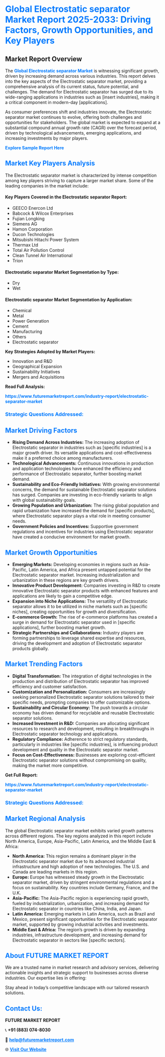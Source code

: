 <h1 style="color: #007BFF;">Global Electrostatic separator Market Report 2025-2033: Driving Factors, Growth Opportunities, and Key Players</h1>

<section id="overview">
<h2>Market Report Overview</h2>
<p>The <a href="https://www.futuremarketreport.com/industry-report/electrostatic-separator-market" style="color: #007BFF; text-decoration: none;"><strong>Global Electrostatic separator Market</strong></a> is witnessing significant growth, driven by increasing demand across various industries. This report delves into the key aspects of the Electrostatic separator market, providing a comprehensive analysis of its current status, future potential, and challenges. The demand for Electrostatic separator has surged due to its wide-ranging applications in industries such as [insert industries], making it a critical component in modern-day [applications].</p>
<p>As consumer preferences shift and industries innovate, the Electrostatic separator market continues to evolve, offering both challenges and opportunities for stakeholders. The global market is expected to expand at a substantial compound annual growth rate (CAGR) over the forecast period, driven by technological advancements, emerging applications, and increasing investments by major players.</p>
</section>

<section id="overview">
<p><a href="https://www.futuremarketreport.com/request-sample/reportId=124281" style="color: #007BFF; text-decoration: none;"><strong>Explore Sample Report Here</strong></a></p>
</section>

<section id="key-players">
<h2 style="color: #007BFF;">Market Key Players Analysis</h2>
<p>The Electrostatic separator market is characterized by intense competition among key players striving to capture a larger market share. Some of the leading companies in the market include:</p>
<h4>Key Players Covered in the Electrostatic separator Report:</h4>
<ul><li>GEECO Enercon Ltd</li><li>Babcock &amp; Wilcox Enterprises</li><li>Fujian Longking</li><li>Siemens AG</li><li>Hamon Corporation</li><li>Ducon Technologies</li><li>Mitsubishi Hitachi Power System</li><li>Thermax Ltd</li><li>Total Air Pollution Control</li><li>Clean Tunnel Air International</li><li>Trion</li></ul>
<h4>Electrostatic separator Market Segmentation by Type:</h4>
<ul><li>Dry</li><li>Wet</li></ul>

<h4>Electrostatic separator Market Segmentation by Application:</h4>
<ul><li>Chemical</li><li>Metal</li><li>Power Generation</li><li>Cement</li><li>Manufacturing</li><li>Others</li><li>Electrostatic separator</li></ul>
<p><strong>Key Strategies Adopted by Market Players:</strong></p>
<ul>
<li>Innovation and R&D</li>
<li>Geographical Expansion</li>
<li>Sustainability Initiatives</li>
<li>Mergers and Acquisitions</li>
</ul>
</section>

<section>
<p><strong>Read Full Analysis: </strong></p><a href="https://www.futuremarketreport.com/industry-report/electrostatic-separator-market" style="color: #007BFF; text-decoration: none;"><strong>https://www.futuremarketreport.com/industry-report/electrostatic-separator-market</strong></a>
<h3 style="color: #007BFF;">Strategic Questions Addressed:</h3>
</section>

<section id="driving-factors">
<h2 style="color: #007BFF;">Market Driving Factors</h2>
<ul>
<li><strong>Rising Demand Across Industries:</strong> The increasing adoption of Electrostatic separator in industries such as [specific industries] is a major growth driver. Its versatile applications and cost-effectiveness make it a preferred choice among manufacturers.</li>
<li><strong>Technological Advancements:</strong> Continuous innovations in production and application technologies have enhanced the efficiency and performance of Electrostatic separator, further boosting market demand.</li>
<li><strong>Sustainability and Eco-Friendly Initiatives:</strong> With growing environmental concerns, the demand for sustainable Electrostatic separator solutions has surged. Companies are investing in eco-friendly variants to align with global sustainability goals.</li>
<li><strong>Growing Population and Urbanization:</strong> The rising global population and rapid urbanization have increased the demand for [specific products], where Electrostatic separator plays a vital role in meeting consumer needs.</li>
<li><strong>Government Policies and Incentives:</strong> Supportive government regulations and incentives for industries using Electrostatic separator have created a conducive environment for market growth.</li>
</ul>
</section>

<section id="growth-opportunities">
<h2 style="color: #007BFF;">Market Growth Opportunities</h2>
<ul>
<li><strong>Emerging Markets:</strong> Developing economies in regions such as Asia-Pacific, Latin America, and Africa present untapped potential for the Electrostatic separator market. Increasing industrialization and urbanization in these regions are key growth drivers.</li>
<li><strong>Innovative Product Development:</strong> Companies investing in R&D to create innovative Electrostatic separator products with enhanced features and applications are likely to gain a competitive edge.</li>
<li><strong>Expansion into Niche Applications:</strong> The versatility of Electrostatic separator allows it to be utilized in niche markets such as [specific niches], creating opportunities for growth and diversification.</li>
<li><strong>E-commerce Growth:</strong> The rise of e-commerce platforms has created a surge in demand for Electrostatic separator used in [specific applications], further boosting market growth.</li>
<li><strong>Strategic Partnerships and Collaborations:</strong> Industry players are forming partnerships to leverage shared expertise and resources, driving the development and adoption of Electrostatic separator products globally.</li>
</ul>
</section>

<section id="trending-factors">
<h2 style="color: #007BFF;">Market Trending Factors</h2>
<ul>
<li><strong>Digital Transformation:</strong> The integration of digital technologies in the production and distribution of Electrostatic separator has improved efficiency and customer satisfaction.</li>
<li><strong>Customization and Personalization:</strong> Consumers are increasingly seeking personalized Electrostatic separator solutions tailored to their specific needs, prompting companies to offer customizable options.</li>
<li><strong>Sustainability and Circular Economy:</strong> The push towards a circular economy has driven demand for recyclable and reusable Electrostatic separator solutions.</li>
<li><strong>Increased Investment in R&D:</strong> Companies are allocating significant resources to research and development, resulting in breakthroughs in Electrostatic separator technology and applications.</li>
<li><strong>Regulatory Compliance:</strong> Adherence to strict regulatory standards, particularly in industries like [specific industries], is influencing product development and quality in the Electrostatic separator market.</li>
<li><strong>Focus on Cost-Effectiveness:</strong> Businesses are exploring cost-efficient Electrostatic separator solutions without compromising on quality, making the market more competitive.</li>
</ul>
</section>

<section>
<p><strong>Get Full Report: </strong></p><a href="https://www.futuremarketreport.com/industry-report/electrostatic-separator-market" style="color: #007BFF; text-decoration: none;"><strong>https://www.futuremarketreport.com/industry-report/electrostatic-separator-market</strong></a>
<h3 style="color: #007BFF;">Strategic Questions Addressed:</h3>
</section>


<section id="regional-analysis">
<h2 style="color: #007BFF;">Market Regional Analysis</h2>
<p>The global Electrostatic separator market exhibits varied growth patterns across different regions. The key regions analyzed in this report include North America, Europe, Asia-Pacific, Latin America, and the Middle East & Africa:</p>
<ul>
<li><strong>North America:</strong> This region remains a dominant player in the Electrostatic separator market due to its advanced industrial infrastructure and high adoption of new technologies. The U.S. and Canada are leading markets in this region.</li>
<li><strong>Europe:</strong> Europe has witnessed steady growth in the Electrostatic separator market, driven by stringent environmental regulations and a focus on sustainability. Key countries include Germany, France, and the U.K.</li>
<li><strong>Asia-Pacific:</strong> The Asia-Pacific region is experiencing rapid growth, fueled by industrialization, urbanization, and increasing demand for Electrostatic separator in countries like China, India, and Japan.</li>
<li><strong>Latin America:</strong> Emerging markets in Latin America, such as Brazil and Mexico, present significant opportunities for the Electrostatic separator market, supported by growing industrial activities and investments.</li>
<li><strong>Middle East & Africa:</strong> The region’s growth is driven by expanding industries, infrastructure development, and increasing demand for Electrostatic separator in sectors like [specific sectors].</li>
</ul>
</section>

<footer>
<h2 style="color: #007BFF;">About FUTURE MARKET REPORT</h2>
<p>We are a trusted name in market research and advisory services, delivering actionable insights and strategic support to businesses across diverse industries. Our expertise lies in offering:</p>

<p>Stay ahead in today’s competitive landscape with our tailored research solutions.</p>

<h2 style="color: #007BFF;">Contact Us:</h2>
<p><strong>FUTURE MARKET REPORT</strong></p>
<p>📞 <strong>+91 (883) 074-8030</strong></p>
<p>📧 <strong><a href="mailto:help@futuremarketreport.com" style="color: #007BFF;">help@futuremarketreport.com</a></strong></p>
<p>🌐 <strong><a href="https://www.futuremarketreport.com/" style="color: #007BFF;">Visit Our Website</a></strong></p>
</footer>
